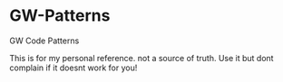 # GW-Patterns
GW Code Patterns

This is for my personal reference. not a source of truth. Use it but dont complain if it doesnt work for you!

